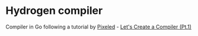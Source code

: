 # Hydrogen compiler

Compiler in Go following a tutorial by [Pixeled](https://www.youtube.com/@pixeled-yt) - [Let's Create a Compiler (Pt.1)](https://www.youtube.com/watch?v=vcSijrRsrY0)
